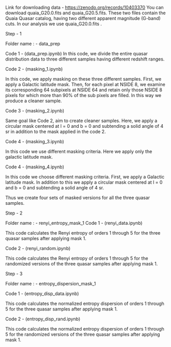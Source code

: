 Link for downloading data - https://zenodo.org/records/10403370
You can download quaia_G20.0.fits and quaia_G20.5.fits.
These two files contain the Quaia Quasar catalog, having two different apparent magnitude (G-band) cuts. In our analysis we use quaia_G20.0.fits .

Step - 1 

Folder name : - data_prep

Code 1 -  (data_prep.ipynb)
In this code, we divide the entire quasar distribution data to three different samples having different redshift ranges. 

Code 2 - (masking_1.ipynb)

In this code, we apply masking on these three different samples.
First, we apply a Galactic latitude mask. Then, for each pixel at NSIDE 8, we examine its corresponding 64 subpixels at NSIDE 64 and retain only those NSIDE 8 pixels for which more than 90% of the sub pixels are filled. In this way we produce a cleaner sample.

Code 3 - (masking_2.ipynb)

Same goal like Code 2, aim to create cleaner samples. Here, we apply a circular mask centered at l = 0 and b = 0 and subtending a solid angle of 4 sr in addition to the mask applied in the code 2.

Code 4 - (masking_3.ipynb)

In this code we use different masking criteria. Here we apply only the galactic latitude mask.

Code 4 - (masking_4.ipynb)

In this code we choose different masking criteria. First, we apply a Galactic latitude mask. In addition to this we apply a circular mask centered at l = 0 and b = 0 and subtending a solid angle of 4 sr.


Thus we create four sets of masked versions for all the three quasar samples.



Step - 2

Folder name : - renyi_entropy_mask_1
Code 1 -  (renyi_data.ipynb)

This code calculates the Renyi entropy of orders 1 through 5 for the three quasar samples after applying mask 1.


Code 2 -  (renyi_random.ipynb)

This code calculates the Renyi entropy of orders 1 through 5 for the randomized versions of the three quasar samples after applying mask 1.



Step - 3

Folder name : - entropy_dispersion_mask_1

Code 1 -  (entropy_disp_data.ipynb)

This code calculates the normalized entropy dispersion of orders 1 through 5 for the three quasar samples after applying mask 1.


Code 2 -  (entropy_disp_rand.ipynb)

This code calculates the normalized entropy dispersion of orders 1 through 5 for the randomized versions of the three quasar samples after applying mask 1.


